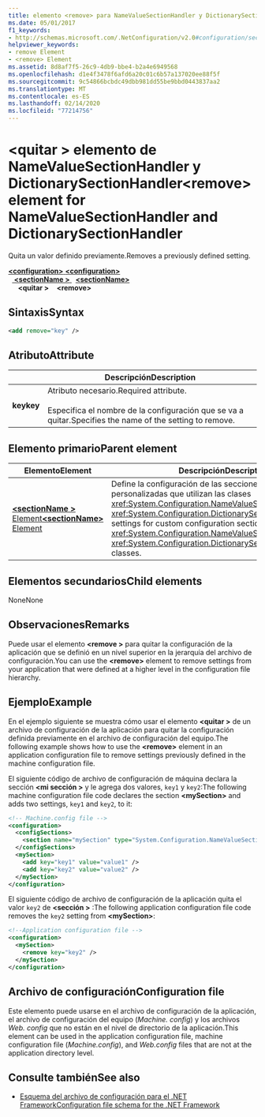 ```yaml
---
title: elemento <remove> para NameValueSectionHandler y DictionarySectionHandler
ms.date: 05/01/2017
f1_keywords:
- http://schemas.microsoft.com/.NetConfiguration/v2.0#configuration/sectionName/remove
helpviewer_keywords:
- remove Element
- <remove> Element
ms.assetid: 8d8af7f5-26c9-4db9-bbe4-b2a4e6949568
ms.openlocfilehash: d1e4f3478f6afd6a20c01c6b57a137020ee88f5f
ms.sourcegitcommit: 9c54866bcbdc49dbb981dd55be9bbd0443837aa2
ms.translationtype: MT
ms.contentlocale: es-ES
ms.lasthandoff: 02/14/2020
ms.locfileid: "77214756"
---
```

# <a name="remove-element-for-namevaluesectionhandler-and-dictionarysectionhandler"></a><span data-ttu-id="f2cb0-102">\<quitar > elemento de NameValueSectionHandler y DictionarySectionHandler</span><span class="sxs-lookup"><span data-stu-id="f2cb0-102">\<remove> element for NameValueSectionHandler and DictionarySectionHandler</span></span>

<span data-ttu-id="f2cb0-103">Quita un valor definido previamente.</span><span class="sxs-lookup"><span data-stu-id="f2cb0-103">Removes a previously defined setting.</span></span>

<span data-ttu-id="f2cb0-104">[ **\<configuration>** ](configuration-element.md)</span><span class="sxs-lookup"><span data-stu-id="f2cb0-104">[**\<configuration>**](configuration-element.md)</span></span>\
<span data-ttu-id="f2cb0-105">&nbsp;&nbsp;[ **\<sectionName >** ](custom-element-2.md)</span><span class="sxs-lookup"><span data-stu-id="f2cb0-105">&nbsp;&nbsp;[**\<sectionName>**](custom-element-2.md)</span></span>\
<span data-ttu-id="f2cb0-106">&nbsp;&nbsp;&nbsp;&nbsp; **\<quitar >**</span><span class="sxs-lookup"><span data-stu-id="f2cb0-106">&nbsp;&nbsp;&nbsp;&nbsp;**\<remove>**</span></span>

## <a name="syntax"></a><span data-ttu-id="f2cb0-107">Sintaxis</span><span class="sxs-lookup"><span data-stu-id="f2cb0-107">Syntax</span></span>

```xml
<add remove="key" />
```

## <a name="attribute"></a><span data-ttu-id="f2cb0-108">Atributo</span><span class="sxs-lookup"><span data-stu-id="f2cb0-108">Attribute</span></span>

|           | <span data-ttu-id="f2cb0-109">Descripción</span><span class="sxs-lookup"><span data-stu-id="f2cb0-109">Description</span></span> |
| --------- | ----------- |
| <span data-ttu-id="f2cb0-110">**key**</span><span class="sxs-lookup"><span data-stu-id="f2cb0-110">**key**</span></span>   | <span data-ttu-id="f2cb0-111">Atributo necesario.</span><span class="sxs-lookup"><span data-stu-id="f2cb0-111">Required attribute.</span></span><br><br><span data-ttu-id="f2cb0-112">Especifica el nombre de la configuración que se va a quitar.</span><span class="sxs-lookup"><span data-stu-id="f2cb0-112">Specifies the name of the setting to remove.</span></span> |

## <a name="parent-element"></a><span data-ttu-id="f2cb0-113">Elemento primario</span><span class="sxs-lookup"><span data-stu-id="f2cb0-113">Parent element</span></span>

| <span data-ttu-id="f2cb0-114">Elemento</span><span class="sxs-lookup"><span data-stu-id="f2cb0-114">Element</span></span> | <span data-ttu-id="f2cb0-115">Descripción</span><span class="sxs-lookup"><span data-stu-id="f2cb0-115">Description</span></span> |
| ------- | ------------|
| [<span data-ttu-id="f2cb0-116"> **\<sectionName >** Element</span><span class="sxs-lookup"><span data-stu-id="f2cb0-116">**\<sectionName>** Element</span></span>](custom-element-2.md) | <span data-ttu-id="f2cb0-117">Define la configuración de las secciones de configuración personalizadas que utilizan las clases <xref:System.Configuration.NameValueSectionHandler> y <xref:System.Configuration.DictionarySectionHandler>.</span><span class="sxs-lookup"><span data-stu-id="f2cb0-117">Defines settings for custom configuration sections that use the <xref:System.Configuration.NameValueSectionHandler> and <xref:System.Configuration.DictionarySectionHandler> classes.</span></span> |

## <a name="child-elements"></a><span data-ttu-id="f2cb0-118">Elementos secundarios</span><span class="sxs-lookup"><span data-stu-id="f2cb0-118">Child elements</span></span>

<span data-ttu-id="f2cb0-119">None</span><span class="sxs-lookup"><span data-stu-id="f2cb0-119">None</span></span>

## <a name="remarks"></a><span data-ttu-id="f2cb0-120">Observaciones</span><span class="sxs-lookup"><span data-stu-id="f2cb0-120">Remarks</span></span>

<span data-ttu-id="f2cb0-121">Puede usar el elemento **\<remove >** para quitar la configuración de la aplicación que se definió en un nivel superior en la jerarquía del archivo de configuración.</span><span class="sxs-lookup"><span data-stu-id="f2cb0-121">You can use the **\<remove>** element to remove settings from your application that were defined at a higher level in the configuration file hierarchy.</span></span>

## <a name="example"></a><span data-ttu-id="f2cb0-122">Ejemplo</span><span class="sxs-lookup"><span data-stu-id="f2cb0-122">Example</span></span>

<span data-ttu-id="f2cb0-123">En el ejemplo siguiente se muestra cómo usar el elemento **\<quitar >** de un archivo de configuración de la aplicación para quitar la configuración definida previamente en el archivo de configuración del equipo.</span><span class="sxs-lookup"><span data-stu-id="f2cb0-123">The following example shows how to use the **\<remove>** element in an application configuration file to remove settings previously defined in the machine configuration file.</span></span>

<span data-ttu-id="f2cb0-124">El siguiente código de archivo de configuración de máquina declara la sección **\<mi sección >** y le agrega dos valores, `key1` y `key2`:</span><span class="sxs-lookup"><span data-stu-id="f2cb0-124">The following machine configuration file code declares the section **\<mySection>** and adds two settings, `key1` and `key2`, to it:</span></span>

```xml
<!-- Machine.config file -->
<configuration>
  <configSections>
    <section name="mySection" type="System.Configuration.NameValueSectionHandler,System" />
  </configSections>
  <mySection>
    <add key="key1" value="value1" />
    <add key="key2" value="value2" />
  </mySection>
</configuration>
```

<span data-ttu-id="f2cb0-125">El siguiente código de archivo de configuración de la aplicación quita el valor `key2` de **\<sección >** :</span><span class="sxs-lookup"><span data-stu-id="f2cb0-125">The following application configuration file code removes the `key2` setting from **\<mySection>**:</span></span>

```xml
<!--Application configuration file -->
<configuration>
  <mySection>
    <remove key="key2" />
  </mySection>
</configuration>
```

## <a name="configuration-file"></a><span data-ttu-id="f2cb0-126">Archivo de configuración</span><span class="sxs-lookup"><span data-stu-id="f2cb0-126">Configuration file</span></span>

<span data-ttu-id="f2cb0-127">Este elemento puede usarse en el archivo de configuración de la aplicación, el archivo de configuración del equipo (*Machine. config*) y los archivos *Web. config* que no están en el nivel de directorio de la aplicación.</span><span class="sxs-lookup"><span data-stu-id="f2cb0-127">This element can be used in the application configuration file, machine configuration file (*Machine.config*), and *Web.config* files that are not at the application directory level.</span></span>

## <a name="see-also"></a><span data-ttu-id="f2cb0-128">Consulte también</span><span class="sxs-lookup"><span data-stu-id="f2cb0-128">See also</span></span>

- [<span data-ttu-id="f2cb0-129">Esquema del archivo de configuración para el .NET Framework</span><span class="sxs-lookup"><span data-stu-id="f2cb0-129">Configuration file schema for the .NET Framework</span></span>](index.md)
